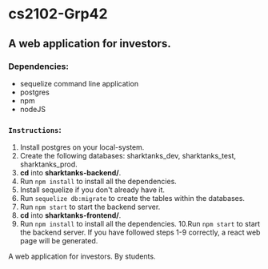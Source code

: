 # cs2102-Grp42

## A web application for investors.

### Dependencies:
* sequelize command line application
* postgres
* npm
* nodeJS

### `Instructions`:
1.  Install postgres on your local-system.
2.  Create the following databases: sharktanks_dev, sharktanks_test, sharktanks_prod.
3.  **cd** into **sharktanks-backend/**. 
4.  Run `npm install` to install all the dependencies.
5.  Install sequelize if you don't already have it.
6.  Run `sequelize db:migrate` to create the tables within the databases.
7.  Run `npm start` to start the backend server.
8.  **cd** into **sharktanks-frontend/**.
9.  Run `npm install` to install all the dependencies.
10.Run `npm start` to start the backend server. If you have followed steps 
    1-9 correctly, a react web page will be generated. 

A web application for investors. By students.

